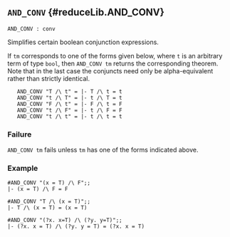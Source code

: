 ## `AND_CONV` {#reduceLib.AND_CONV}


```
AND_CONV : conv
```



Simplifies certain boolean conjunction expressions.


If `tm` corresponds to one of the forms given below, where `t` is an arbitrary
term of type `bool`, then `AND_CONV tm` returns the corresponding theorem. Note
that in the last case the conjuncts need only be alpha-equivalent rather than
strictly identical.
    
       AND_CONV "T /\ t" = |- T /\ t = t
       AND_CONV "t /\ T" = |- t /\ T = t
       AND_CONV "F /\ t" = |- F /\ t = F
       AND_CONV "t /\ F" = |- t /\ F = F
       AND_CONV "t /\ t" = |- t /\ t = t
    

### Failure

`AND_CONV tm` fails unless `tm` has one of the forms indicated above.

### Example

    
    #AND_CONV "(x = T) /\ F";;
    |- (x = T) /\ F = F
    
    #AND_CONV "T /\ (x = T)";;
    |- T /\ (x = T) = (x = T)
    
    #AND_CONV "(?x. x=T) /\ (?y. y=T)";;
    |- (?x. x = T) /\ (?y. y = T) = (?x. x = T)
    
